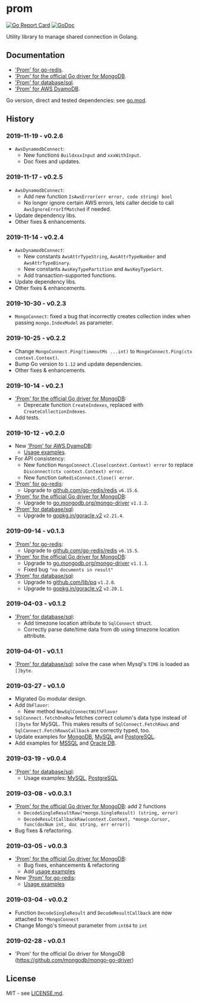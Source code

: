 # prom

[![Go Report Card](https://goreportcard.com/badge/github.com/btnguyen2k/prom)](https://goreportcard.com/report/github.com/btnguyen2k/prom)
[![GoDoc](https://godoc.org/github.com/btnguyen2k/prom?status.svg)](https://godoc.org/github.com/btnguyen2k/prom)

Utility library to manage shared connection in Golang.

## Documentation

- ['Prom' for go-redis](go-redis.md).
- ['Prom' for the official Go driver for MongoDB](mongo.md).
- ['Prom' for database/sql](sql.md).
- ['Prom' for AWS DyamoDB](aws-dynamodb.md).

Go version, direct and tested dependencies: see [go.mod](go.mod).

## History

### 2019-11-19 - v0.2.6

- `AwsDynamodbConnect`:
  - New functions `BuildxxxInput` and `xxxWithInput`.
  - Doc fixes and updates.


### 2019-11-17 - v0.2.5

- `AwsDynamodbConnect`:
  - Add new function `IsAwsError(err error, code string) bool`
  - No longer ignore certain AWS errors, lets caller decide to call `AwsIgnoreErrorIfMatched` if needed.
- Update dependency libs.
- Other fixes & enhancements.


### 2019-11-14 - v0.2.4

- `AwsDynamodbConnect`:
  - New constants `AwsAttrTypeString`, `AwsAttrTypeNumber` and `AwsAttrTypeBinary`.
  - New constants `AwsKeyTypePartition` and `AwsKeyTypeSort`.
  - Add transaction-supported functions.
- Update dependency libs.
- Other fixes & enhancements.


### 2019-10-30 - v0.2.3

- `MongoConnect`: fixed a bug that incorrectly creates collection index when passing `mongo.IndexModel` as parameter.


### 2019-10-25 - v0.2.2

- Change `MongoConnect.Ping(timeoutMs ...int)` to `MongoConnect.Ping(ctx context.Context)`.
- Bump Go version to `1.12` and update dependencies.
- Other fixes & enhancements.


### 2019-10-14 - v0.2.1

- ['Prom' for the official Go driver for MongoDB](mongo.md):
  - Deprecate function `CreateIndexes`, replaced with `CreateCollectionIndexes`.
- Add tests.


### 2019-10-12 - v0.2.0

- New ['Prom' for AWS DyamoDB](aws-dynamodb.md):
  - [Usage examples](examples/example_aws-dynamodb_base.go).
- For API consistency:
  - New function `MongoConnect.Close(context.Context) error` to replace `Disconnect(ctx context.Context) error`.
  - New function `GoRedisConnect.Close() error`.
- ['Prom' for go-redis](go-redis.md):
  - Upgrade to [github.com/go-redis/redis](https://github.com/go-redis/redis) `v6.15.6`.
- ['Prom' for the official Go driver for MongoDB](mongo.md):
  - Upgrade to [go.mongodb.org/mongo-driver](https://godoc.org/go.mongodb.org/mongo-driver/) `v1.1.2`.
- ['Prom' for database/sql](sql.md):
  - Upgrade to [gopkg.in/goracle.v2](https://github.com/go-goracle/goracle) `v2.21.4`.


### 2019-09-14 - v0.1.3

- ['Prom' for go-redis](go-redis.md):
  - Upgrade to [github.com/go-redis/redis](https://github.com/go-redis/redis) `v6.15.5`.
- ['Prom' for the official Go driver for MongoDB](mongo.md):
  - Upgrade to [go.mongodb.org/mongo-driver](https://godoc.org/go.mongodb.org/mongo-driver/) `v1.1.1`.
  - Fixed bug `"no documents in result"`
- ['Prom' for database/sql](sql.md):
  - Upgrade to [github.com/lib/pq](https://github.com/lib/pq) `v1.2.0`.
  - Upgrade to [gopkg.in/goracle.v2](https://github.com/go-goracle/goracle) `v2.20.1`.


### 2019-04-03 - v0.1.2

- ['Prom' for database/sql](sql.md):
  - Add timezone location attribute to `SqlConnect` struct.
  - Correctly parse date/time data from db using timezone location attribute.


### 2019-04-01 - v0.1.1

- ['Prom' for database/sql](sql.md): solve the case when Mysql's `TIME` is loaded as `[]byte`.


### 2019-03-27 - v0.1.0

- Migrated Go modular design.
- Add `DbFlavor`:
  - New method `NewSqlConnectWithFlavor`
- `SqlConnect.fetchOneRow` fetches correct column's data type instead of `[]byte` for MySQL.
  This makes results of `SqlConnect.FetchRows` and `SqlConnect.FetchRowsCallback` are correctly typed, too.
- Update examples for [MongoDB](examples/example_mongo.go), [MySQL](examples/example_mysql.go) and [PostgreSQL](examples/example_pgsql.go).
- Add examples for [MSSQL](examples/example_mssql.go) and [Oracle DB](examples/example_oracle.go).


### 2019-03-19 - v0.0.4

- ['Prom' for database/sql](sql.md):
  - Usage examples: [MySQL](examples/example_mysql.go), [PostgreSQL](examples/example_pgsql.go)


### 2019-03-08 - v0.0.3.1

- ['Prom' for the official Go driver for MongoDB](mongo.md): add 2 functions
  - `DecodeSingleResultRaw(*mongo.SingleResult) (string, error)`
  - `DecodeResultCallbackRaw(context.Context, *mongo.Cursor, func(docNum int, doc string, err error))`
- Bug fixes & refactoring.


### 2019-03-05 - v0.0.3

- ['Prom' for the official Go driver for MongoDB](mongo.md):
  - Bug fixes, enhancements & refactoring
  - Add [usage examples](examples/example_mongo.go)
- New ['Prom' for go-redis](go-redis.md):
  - [Usage examples](examples/example_go-redis.go)

### 2019-03-04 - v0.0.2

- Function `DecodeSingleResult` and `DecodeResultCallback` are now attached to `*MongoConnect`
- Change Mongo's timeout parameter from `int64` to `int`

### 2019-02-28 - v0.0.1

- 'Prom' for the official Go driver for MongoDB (https://github.com/mongodb/mongo-go-driver)

## License

MIT - see [LICENSE.md](LICENSE.md).
